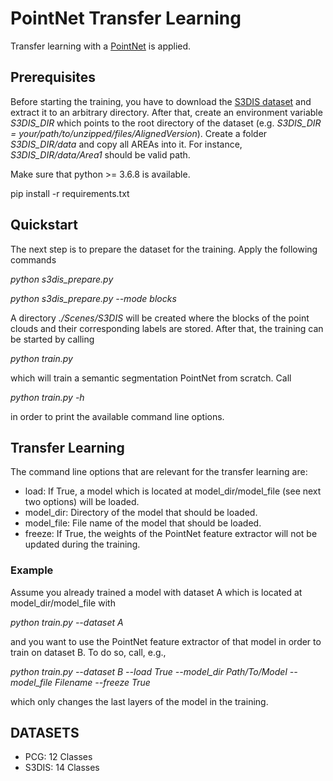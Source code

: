 # PointNet Transfer Learning

Transfer learning with a [PointNet](https://arxiv.org/abs/1612.00593) is applied.

## Prerequisites

Before starting the training, you have to download the [S3DIS dataset](http://buildingparser.stanford.edu/dataset.html) and extract it to an arbitrary directory. 
After that, create an environment variable *S3DIS_DIR* which points to the root directory of the dataset (e.g. *S3DIS_DIR = your/path/to/unzipped/files/AlignedVersion*). Create a folder *S3DIS_DIR/data* and copy all AREAs into it. For instance, *S3DIS_DIR/data/Area1* should be valid path.

Make sure that python >= 3.6.8 is available. 

pip install -r requirements.txt

## Quickstart

The next step is to prepare the dataset for the training. Apply the following commands

*python s3dis_prepare.py*

*python s3dis_prepare.py --mode blocks*

A directory *./Scenes/S3DIS* will be created where the blocks of the point clouds and their corresponding labels are stored.
After that, the training can be started by calling

*python train.py*

which will train a semantic segmentation PointNet from scratch. Call

*python train.py -h*

in order to print the available command line options.

## Transfer Learning

The command line options that are relevant for the transfer learning are:

* load: If True, a model which is located at model_dir/model_file (see next two options) will be loaded.
* model_dir: Directory of the model that should be loaded.
* model_file: File name of the model that should be loaded.
* freeze: If True, the weights of the PointNet feature extractor will not be updated during the training.

### Example

Assume you already trained a model with dataset A which is located at model_dir/model_file with 

*python train.py --dataset A*

and you want to use the PointNet feature extractor of that model in order to train on dataset B. To do so, call, e.g.,

*python train.py --dataset B --load True --model_dir Path/To/Model --model_file Filename --freeze True*

which only changes the last layers of the model in the training. 

## DATASETS

* PCG: 12 Classes
* S3DIS: 14 Classes